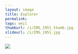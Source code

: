 ```yaml
---
layout: image
title: Explorer
permalink: 
tags: emil
thumburl: /i/IMG_1951_thumb.jpg
slideurl: /i/IMG_1951.jpg 
---
```

![]({{site.url}}/i/IMG_1951.jpg)


